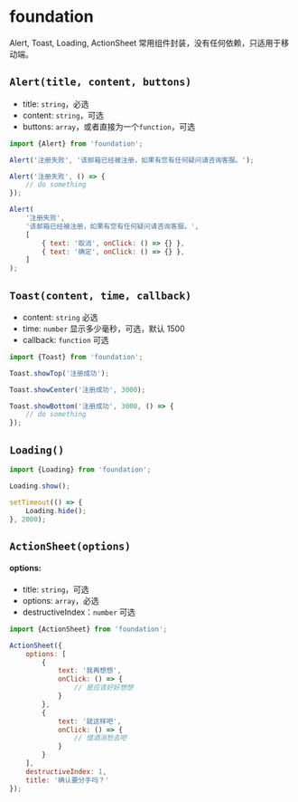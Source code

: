 # foundation
Alert, Toast, Loading, ActionSheet 常用组件封装，没有任何依赖，只适用于移动端。

## `Alert(title, content, buttons)`

* title: `string`，必选
* content: `string`，可选
* buttons: `array`，或者直接为一个`function`，可选

```js
import {Alert} from 'foundation';
```

```js
Alert('注册失败', '该邮箱已经被注册，如果有您有任何疑问请咨询客服。');
```

```js
Alert('注册失败', () => {
    // do something
});
```

```js
Alert(
    '注册失败', 
    '该邮箱已经被注册，如果有您有任何疑问请咨询客服。', 
    [
        { text: '取消', onClick: () => {} },
        { text: '确定', onClick: () => {} },
    ]
);
```


## `Toast(content, time, callback)`

* content: `string` 必选
* time: `number` 显示多少毫秒，可选，默认 1500
* callback: `function` 可选


```js
import {Toast} from 'foundation';
```

```js
Toast.showTop('注册成功');
```

```js
Toast.showCenter('注册成功', 3000);
```

```js
Toast.showBottom('注册成功', 3000, () => {
    // do something
});
```


## `Loading()`

```js
import {Loading} from 'foundation';
```

```js
Loading.show();

setTimeout(() => {
    Loading.hide();
}, 2000);
```

## `ActionSheet(options)`

#### options:
* title: `string`，可选
* options: `array`，必选
* destructiveIndex：`number` 可选

```js
import {ActionSheet} from 'foundation';
```

```js
ActionSheet({
    options: [
        {
            text: '我再想想',
            onClick: () => {
                // 是应该好好想想
            }
        },
        {
            text: '就这样吧',
            onClick: () => {
                // 借酒消愁去吧
            }
        }
    ],
    destructiveIndex: 1,
    title: '确认要分手吗？'
});
```
